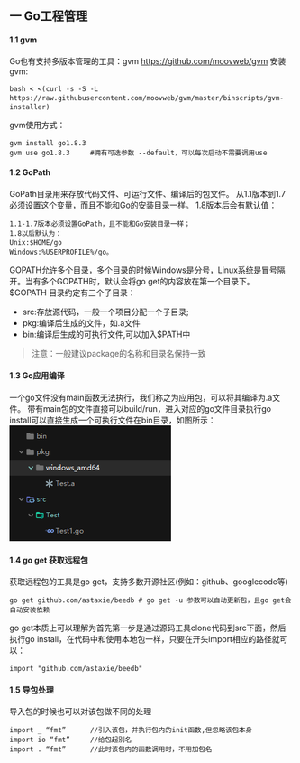 ## 一 Go工程管理
#### 1.1 gvm
Go也有支持多版本管理的工具：gvm  https://github.com/moovweb/gvm
安装gvm:
```
bash < <(curl -s -S -L https://raw.githubusercontent.com/moovweb/gvm/master/binscripts/gvm-installer)
```
gvm使用方式：
```
gvm install go1.8.3
gvm use go1.8.3     #拥有可选参数 --default，可以每次启动不需要调用use
```
#### 1.2 GoPath
GoPath目录用来存放代码文件、可运行文件、编译后的包文件。
从1.1版本到1.7必须设置这个变量，而且不能和Go的安装目录一样。
1.8版本后会有默认值：
```
1.1-1.7版本必须设置GoPath，且不能和Go安装目录一样；
1.8以后默认为：
Unix:$HOME/go
Windows:%USERPROFILE%/go。
```
GOPATH允许多个目录，多个目录的时候Windows是分号，Linux系统是冒号隔开。当有多个GOPATH时，默认会将go get的内容放在第一个目录下。
$GOPATH 目录约定有三个子目录：
- src:存放源代码，一般一个项目分配一个子目录;
- pkg:编译后生成的文件，如.a文件
- bin:编译后生成的可执行文件,可以加入$PATH中
>注意：一般建议package的名称和目录名保持一致
#### 1.3 Go应用编译
一个go文件没有main函数无法执行，我们称之为应用包，可以将其编译为.a文件。
带有main包的文件直接可以build/run，进入对应的go文件目录执行go install可以直接生成一个可执行文件在bin目录，如图所示：
![](/images/Golang/初识-01.png)
#### 1.4 go get 获取远程包
获取远程包的工具是go get，支持多数开源社区(例如：github、googlecode等)
```
go get github.com/astaxie/beedb # go get -u 参数可以自动更新包，且go get会自动安装依赖
```
go get本质上可以理解为首先第一步是通过源码工具clone代码到src下面，然后执行go install，在代码中和使用本地包一样，只要在开头import相应的路径就可以：
```
import "github.com/astaxie/beedb"
```
#### 1.5 导包处理
导入包的时候也可以对该包做不同的处理
```
import _ “fmt”	    //引入该包，并执行包内的init函数,但忽略该包本身
import io “fmt”	    //给包起别名
import . “fmt”		//此时该包内的函数调用时，不用加包名
```